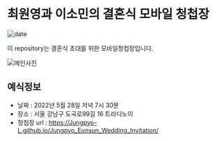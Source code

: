 # 최원영과 이소민의 결혼식 모바일 청첩장
![date](https://img.shields.io/date/1558189800.svg?style=for-the-badge)

이 repository는 결혼식 초대를 위한 모바일청첩장입니다.


![메인사진](https://github.com/AndersonChoi/wedding-card/raw/master/docs/images/pic2.jpeg)

## 예식정보

* 날짜 : 2022년 5월 28일 저녁 7시 30분
* 장소 : 서울 강남구 도곡로99길 16 트라디노이
* 청첩장 url : https://Jungpyo-L.github.io/Jungpyo_Eunsun_Wedding_Invitation/